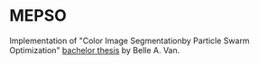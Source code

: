 # MEPSO
Implementation of "Color Image Segmentationby Particle Swarm Optimization" [bachelor thesis](https://theses.ubn.ru.nl/bitstream/handle/123456789/95/Belle%2C_A._van_1.pdf?sequence=1) by Belle A. Van. 
